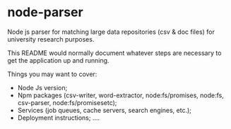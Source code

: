 # node-parser
Node js parser for matching large data repositories  (csv &amp; doc files) for university research purposes.

This README would normally document whatever steps are necessary to get the application up and running.

Things you may want to cover: 

- Node Js version; 
- Npm packages (csv-writer, word-extractor, node:fs/promises, node:fs, csv-parser, node:fs/promisesetc);
- Services (job queues, cache servers, search engines, etc.);
- Deployment instructions;
....
